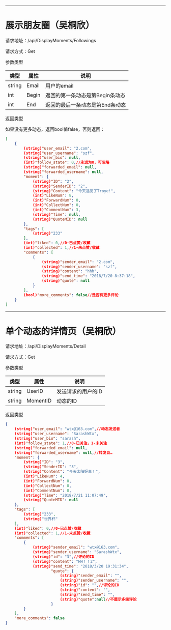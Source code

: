 ------

# 展示朋友圈（吴桐欣）

请求地址：/api/DisplayMoments/Followings

请求方式：Get

参数类型

| 类型   | 属性  | 说明                            |
| ------ | ----- | ------------------------------- |
| string | Email | 用户的email                     |
| int    | Begin | 返回的第一条动态是第Begin条动态 |
| int    | End   | 返回的最后一条动态是第End条动态 |

返回类型

如果没有更多动态，返回bool值false，否则返回：

```json
[
    {
        (string)"user_email": "2.com",
        (string)"user_username": "szf",
        (string)"user_bio": null,
        (int)"follow_state": 0,//永远为0，可忽略
        (string)"forwarded_email": null,
        (string)"forwarded_username": null,
        "moment": {
            (string)"ID": "2",
            (string)"SenderID": "2",
            (string)"Content": "今天遇见了Troye!",
            (int)"LikeNum": 8,
            (int)"ForwardNum": 0,
            (int)"CollectNum": 0,
            (int)"CommentNum": 3,
            (string)"Time": null,
            (string)"QuoteMID": null
        },
        "tags": [
            (string)"233"
        ],
        (int)"liked": 0,//0-已点赞/收藏
        (int)"collected": 1,//1-未点赞/收藏
        "comments": [
            {
                (string)"sender_email": "2.com",
                (string)"sender_username": "szf",
                (string)"content": "hhh",
                (string)"send_time": "2018/7/20 8:37:18",
                (string)"quote": null
            }
        ],
        (bool)"more_comments": false//是否有更多评论
    }
]
```



------

# 单个动态的详情页（吴桐欣）

请求地址：/api/DisplayMoments/Detail

请求方式：Get

参数类型

| 类型   | 属性     | 说明               |
| ------ | -------- | ------------------ |
| string | UserID   | 发送请求的用户的ID |
| string | MomentID | 动态的ID           |

返回类型

```json
{
    (string)"user_email": "wtx@163.com",//动态发送者
    (string)"user_username": "SarashWtx",
    (string)"user_bio": "sarash",
    (int)"follow_state": 1,//0-已关注，1-未关注
    (string)"forwarded_email": null,
    (string)"forwarded_username": null,//转发自…
    "moment": {
        (string)"ID": "3",
        (string)"SenderID": "3",
        (string)"Content": "今天太阳好毒！",
        (int)"LikeNum": 4,
        (int)"ForwardNum": 0,
        (int)"CollectNum": 0,
        (int)"CommentNum": 0,
        (string)"Time": "2018/7/21 11:07:49",
        (string)"QuoteMID": null
    },
    "tags": [
        (string)"233",
        (string)"世界杯"
    ],
    (int)"liked": 0,//0-已点赞/收藏
    (int)"collected": 1,//1-未点赞/收藏
    "comments": [
        {
            (string)"sender_email": "wtx@163.com",
            (string)"sender_username": "SarashWtx",
            (string)"id": "3",//评论的ID
            (string)"content": "HH！！2",
            (string)"send_time": "2018/3/20 19:31:34",
            		"quote": {
            			(string)"sender_email": "",
            			(string)"sender_username": "",
            			(string)"id": "",//评论的ID
            			(string)"content": "",
            			(string)"send_time": "",
            			(string)"quote":null//不展示多级评论
        			}
        }
    ],
    "more_comments": false
}
```

